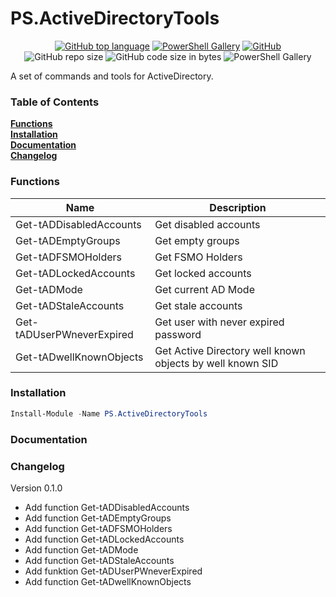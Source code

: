 # PS.ActiveDirectoryTools
<p align="center">
<a href="https://github.com/t0rsten/PS.ActiveDirectoryTools"><img alt="GitHub top language" src="https://img.shields.io/github/languages/top/t0rsten/PS.ActiveDirectoryTools"></a>
<a href="https://www.powershellgallery.com/packages/PS.ActiveDirectoryTools/"><img alt="PowerShell Gallery" src="https://img.shields.io/powershellgallery/v/PS.ActiveDirectoryTools"></a>
<a href="https://github.com/t0rsten/PS.ActiveDirectoryTools/blob/master/LICENSE"><img alt="GitHub" src="https://img.shields.io/github/license/t0rsten/PS.ActiveDirectoryTools"></a><br>
<img alt="GitHub repo size" src="https://img.shields.io/github/repo-size/t0rsten/PS.ActiveDirectoryTools">
<img alt="GitHub code size in bytes" src="https://img.shields.io/github/languages/code-size/t0rsten/PS.ActiveDirectoryTools">

<img alt="PowerShell Gallery" src="https://img.shields.io/powershellgallery/p/PS.ActiveDirectoryTools?color=blue">
</p>
A set of commands and tools for ActiveDirectory.

### Table of Contents
**[Functions](#functions)**<br>
**[Installation](#installation)**<br>
**[Documentation](#documentation)**<br>
**[Changelog](#changelog)**<br>

### Functions

| Name                      | Description                                               |
| ------------------------- | --------------------------------------------------------- |
| Get-tADDisabledAccounts   | Get disabled accounts                                     |
| Get-tADEmptyGroups        | Get empty groups                                          |
| Get-tADFSMOHolders        | Get FSMO Holders                                          |
| Get-tADLockedAccounts     | Get locked accounts                                       |
| Get-tADMode               | Get current AD Mode                                       |
| Get-tADStaleAccounts      | Get stale accounts                                        |
| Get-tADUserPWneverExpired | Get user with never expired password                      |
| Get-tADwellKnownObjects   | Get Active Directory well known objects by well known SID |


### Installation
```Powershell
Install-Module -Name PS.ActiveDirectoryTools
```
### Documentation

### Changelog
Version 0.1.0
  - Add function Get-tADDisabledAccounts
  - Add function Get-tADEmptyGroups
  - Add function Get-tADFSMOHolders
  - Add function Get-tADLockedAccounts
  - Add function Get-tADMode
  - Add function Get-tADStaleAccounts
  - Add funktion Get-tADUserPWneverExpired
  - Add function Get-tADwellKnownObjects
